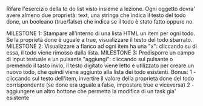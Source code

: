 Rifare l'esercizio della to do list visto insieme a lezione. Ogni oggetto dovra' avere almeno due proprietà:
    text, una stringa che indica il testo del todo
    done, un booleano (true/false) che indica se il todo è stato fatto oppure no
    
 MILESTONE 1: Stampare all'interno di una lista HTML un item per ogni todo.
              Se la proprietà done è uguale a true, visualizzare il testo del todo sbarrato.
 MILESTONE 2: Visualizzare a fianco ad ogni item ha una "x": cliccando su di essa, il todo viene rimosso dalla lista.
 MILESTONE 3: Predisporre un campo di input testuale e un pulsante "aggiungi": cliccando sul pulsante o premendo il tasto invio, il testo digitato viene letto e utilizzato per creare un nuovo todo, che quindi viene aggiunto alla lista dei todo esistenti.
 Bonus:
 1 - cliccando sul testo dell'item, invertire il valore della proprietà done del todo corrispondente (se done era uguale a false, impostare true e viceversa)
 2 -  aggiungere un altro bottone che permetta la modifica di un task gia' esistente
